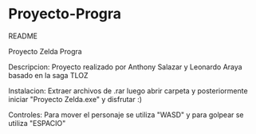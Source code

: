 # Proyecto-Progra
README

Proyecto Zelda Progra

Descripcion: Proyecto realizado por Anthony Salazar y Leonardo Araya basado en la saga TLOZ

Instalacion: Extraer archivos de .rar luego abrir carpeta y posteriormente iniciar "Proyecto Zelda.exe" y disfrutar :)

Controles: Para mover el personaje se utiliza "WASD" y para golpear se utiliza "ESPACIO"
